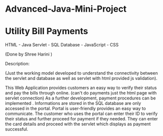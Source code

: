 # Advanced-Java-Mini-Project
# Utility Bill Payments
HTML - Java Servlet - SQL Database - JavaScript - CSS

(Done by Shree Harini )

Description:

(Just the working model developed to understand the connectivity between the servlet and database as well as servlet with html provided js validation).

  This Web Application provides customers an easy way to verify their status and pay the bills through online. (can't do payments just the html page with servlet connection) As a further development, payment procedures can be implemented . Informations are stored in the SQL database are only accessed in the portal. Portal is user-friendly provides an easy way to communicate. The customer who uses the portal can enter their ID to verify their status and further proceed for payment if they needed. They can enter the card details and proceed with the servlet which displays as payment successful.
